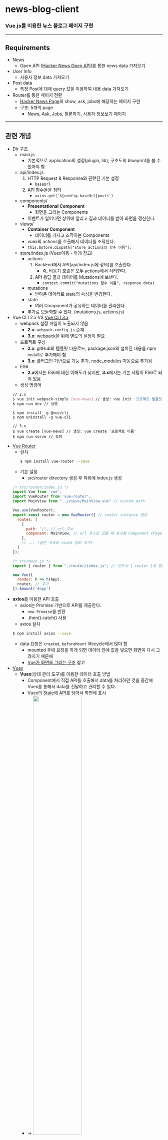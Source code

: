 # news-blog-client
### Vue.js를 이용한 뉴스 블로그 페이지 구현

---

## Requirements
- News
  - Open API ([Hacker News Open API](https://github.com/tastejs/hacker-news-pwas/blob/master/docs/api.md))를 통한 news data 가져오기
- User Info
  - 사용자 정보 data 가져오기
- Post data
  - 특정 Post에 대해 query 값을 이용하여 내용 data 가져오기
- Router를 통한 페이지 전환
  - [Hacker News Page](https://news.ycombinator.com/)의 show, ask, jobs에 해당하는 페이지 구현
  - 구조: 5개의 page
    - News, Ask, Jobs, 질문하기, 사용자 정보보기 페이지

---

## 관련 개념
- Dir 구조
  - main.js
    - 기본적으로 application의 설정(plugin, lib), 구조도의 blueprint를 볼 수 있어야 함 
  - api/index.js
    1. HTTP Request & Response와 관련된 기본 설정
        - `baseUrl`
    2. API 함수들을 정리
        - ```axios.get(`${config.baseUrl}posts`)```
  - components/
    - **Presentational Component**
      - 화면을 그리는 Components
    - 이벤트가 일어나면 상위에 알리고 결과 데이터를 받아 화면을 갱신한다.
  - views/
    - **Container Component**
      - 데이터를 가지고 조작하는 Components
    - vuex의 actions를 호출해서 데이터를 조작한다.
    - `this.$store.dispath("store actions의 함수 이름");`
  - store/index.js (Vuex이용 - 아래 참고)
    - actions
      1. BackEnd에서 API(api/index.js에 정의)를 호출한다. 
          - 즉, 비동기 호출은 모두 actions에서 처리한다.
      2. API 응답 결과 데이터를 Mutations에 보낸다.
          - `context.commit("mutations 함수 이름", response.data)`
    - mutations
      - 받아온 데이터로 state의 속성을 변경한다.
    - state
      - 여러 Component가 공유하는 데이터를 관리한다.
    - 추가로 모듈화할 수 있다. (mutations.js, actions.js)
- Vue CLI 2.x VS [Vue CLI 3.x](https://cli.vuejs.org/)
  - webpack 설정 파일이 노출되지 않음
    - **2.x**: `webpack.config.js` 존재
    - **3.x**: webpack을 위해 별도의 [설정](https://cli.vuejs.org/guide/webpack.html#working-with-webpack)이 필요
  - 프로젝트 구성
    - **2.x**: gitHub의 템플릿 다운로드, package.json의 설치된 내용을 npm install로 추가해야 함
    - **3.x**: 플러그인 기반으로 기능 추가, node_modules 자동으로 추가됨
  - ES6
    - **2.x**에서는 ES6에 대한 이해도가 낮지만, **3.x**에서는 기본 세팅이 ES6로 되어 있음
  - 생성 명령어
   ```bash
   // 2.x
   $ vue init webpack-simple [vue-news] // 생성: vue init '프로젝트 템플릿 이름' '파일 위치'
   $ npm run dev // 실행
   ```
   ```
   $ npm install -g @vue/cli
   $ npm uninstall -g vue-cli
   
   // 3.x
   $ vue create [vue-news] // 생성: vue create '프로젝트 이름'
   $ npm run serve // 실행

   ```
- [Vue Router](https://router.vuejs.org/kr/)
  - 설치 
    ```bash
    $ npm install vue-router --save
    ```
  - 기본 설정
    - src/router directory 생성 후 하위에 index.js 생성
   ```js
   /* src/router/index.js */
   import Vue from 'vue';
   import VueRouter from 'vue-router';
   import MainView from "../views/MainView.vue" // custom path
   
   Vue.use(VueRouter);
   export const router = new VueRouter({ // router instance 생성
     routes: [
       {
         path: '/', // url 주소
         component: MainView, // url 주소로 갔을 때 표시될 Component (Page로 사용되는 Component)
       },
       // ... (같은 구조로 route 정보 추가)
     ]
   });
   ```
   ```js
   /* src/main.js */
   import { router } from "./router/index.js"; // 반드시 { router }로 받는다. (이름 변경 X)

   new Vue({
     render: h => h(App),
     router, // 추가
   }).$mount('#app')
   ```
- **axios**를 이용한 API 호출
  - axios는 Promise 기반으로 API를 제공한다.
    - `new Promise`를 반환
    - .then().catch() 사용
  - axios 설치
   ```bash
   $ npm install axios --save
   ```
  - data 요청은 `created`, `beforeMount` lifecycle에서 많이 함
    - mounted 후에 요청을 하게 되면 데이터 안에 값을 넣으면 화면이 다시 그려지기 때문에 
    - [Vue가 화면을 그리는 구조](https://vuejs.org/v2/guide/reactivity.html#ad) 참고
- [Vuex](https://vuex.vuejs.org/kr/guide/)
  - **Vuex**(상태 관리 도구)를 이용한 데이터 호출 방법
    - Component에서 직접 API를 호출해서 data를 처리하던 것을 중간에 Vuex를 통해서 data를 전달하고 관리할 수 있다.
    - Vuex의 State에 API를 담아서 화면에 표시
    - -> <img src="./images/vuex.png" width="60%" height="60%">
      - **상태(state):** 여러 Component 간의 공유되는 data 속성
      - **actions**: Server에서 API(api/index.js)를 호출하고 결과 data를 mutation으로 commit한다.
      - **mutations**: 인자로 받은 결과 data로 state 속성값을 변경한다.
      - **getters**: 상태값을 반환한다. (Component의 computed와 동일한 속성)
  - 설치 
    ```bash
    $ npm install vuex
    ```
  - 기본 구조 과정 예시
  - -> <img src="./images/vuex-example.png" width="60%" height="60%">
    1. Container Component에서 Vuex의 actions를 dispatch한다.
    2. Vuex actions에서 Server의 API(api/index.js)를 호출하고 결과 data를 mutation으로 commit한다.
    3. Vuex mutations에서 인자로 받은 결과 data로 state 속성값을 변경한다.
    4. 변경된 state 값을 이용해 Presentation Component의 화면을 갱신한다.
        - computed에서 mapGetters 배열 표기법으로 Vuex getters의 값을 받아올 수 있다.
        - Ex. AskView.vue의 computed
  - 사용방법에 따른 데이터 흐름
    - <img src="./images/data-flow.png" width="60%" height="60%">

### JavaScript
- this 바인딩 (4가지)
1. 브라우저 Window 객체를 가리키는 this
    - return: `Window {...}`
2. 함수 안의 this -> Window 객체 
    ```js
    function sum(a, b) { 
      console.log(this); // return: Window {...}
      return a + b;
    }
    ```
3. 인스턴스를 정의한 객체 자체를 가리키는 this (생성자 함수를 가리킴)
    ```js
    function Vue(el) {
      console.log(this); // return: Vue {}
      this.el = el;
    }
    new Vue('#app');
    ```
4. 비동기 처리에서의 this
    ```js
    created() {
      console.log('호출 전: ', this); // return: VueComponent { ... }
      axios.get('')
      .then(function(response) {
        console.log('호출 후: ', this); // return: undefined
        this.users = response.data;
      })
      .catch(function(error) {
      });
    }
   ```
    - 데이터를 Server로부터 가져오기 위해서는 http 프로토콜을 통해 Server에 갔다오기 때문에 비동기 호출을 해야 함
    - 현재 위치(비동기 호출되는 시점)에서 가리키는 this와 그것을 벗어난 this가 생긴다.
      - 기존의 것을 가리키고 싶으면 this 바인딩을 새로 해야한다.
      - 즉, `var vm = this;`, `vm.users = response.data`로 사용해야 한다.
      - 하지만 ES6 화살표 함수를 사용하면 this는 비동기 호출되는 시점의 this를 가지고 온다. (아래 참고)
    - **[참고]** 화살표 함수의 this
      ```js
      created() {
        console.log('호출 전: ', this); // return: VueComponent { ... }
        axios.get('URL_ADDRESS')
        .then(response => {
          console.log('호출 후: ', this); // return: VueComponent { ... }
          this.users = response.data;
        })
        .catch();
      }
      ```
- 비동기 처리
1. Callback
    - **Callback:** 특정 함수/기능이 종료되자마자 실행되는 함수
    - **Callback 함수:** 함수를 인자로 전달하는 함수 
    - Callback 예시
      ```js
      function fetchData() {
        var result = [];

        $ajax({
          url: 'URL_ADDRESS',
          success: function(data) {
            console.log('data 호출 결과', data); // 2.
            result = data;
            // 해당 위치에서 함수 결과 출력 
          }
        });

        console.log('함수 결과', result); // 1.
      }
      ```
      - 데이터 요청에 대한 응답을 기다리기 전에 다음 코드를 수행한다. 
      - 즉, ajax보다 함수 결과 log가 먼저 호출되기 때문에 result에 데이터를 받아오지 못한다. 
      - result를 출력하고 싶으면 success 후에 출력해야 한다.
        - "Promise" 기법 (아래 참고)
      - **Callback Hell, Nested**
        - Callback을 계속 쌓다보면 여러 문제가 생긴다.
          - 코드 indent 문제 
          - 절차적인 사고에 위배
        - 이런 문제를 해결하기 위해 "Promise" (아래 참고) 사용
2. Promise
    - **Promise:** 효율적인 Callback 관리 및 직관적인 코드 구현을 위해 사용하는 비동기 처리 패턴
      - [Promise MDN](https://developer.mozilla.org/ko/docs/Web/JavaScript/Reference/Global_Objects/Promise) 참고 
    - Promise Chaining도 가능
      - [프로미스 쉽게 이해하기](https://joshua1988.github.io/web-development/javascript/promise-for-beginners/) 참고
    - cf. ajax의 success 속성
      - ajax 요청이 성공해야 실행되도록하는 속성 
      - ajax lib에서 제공하므로 'ajax에서만' 유효한 Callback 함수
    - Promise 구성
      ```js
      new Promise
        .then(성공 후 수행할 내용)
        .catch(실패 후 수행할 내용);
      ```
    - Promise 예시
      ```js
      function callAjax() { // Promise 객체 반환
        return new Promise(function(resolve, reject) {
          $.ajax({
            url: 'URL_ADDRESS',
            success: function(data) {
              resolve(data); // resolve된 상태의 Promise가 .then으로 넘어간다.
            }
          });
        });
      }

      function fetchData() {
        var result = [];

        callAjax()
          .then(function(data) { // resolve된 data가 함수로 들어온다.
            console.log('데이터 호출 결과', data);
            result = data;
            console.log('함수 결과', result);
          });
      }
      ```

---

## Development Environment
- [Vue.js](https://vuejs.org/)
- [vue cli 3.x](https://cli.vuejs.org/)
- [vuex](https://vuex.vuejs.org/kr/)
- [vue router](https://router.vuejs.org/kr/)

## References
* [장기효(캡틴 판교) - Vue.js 완벽 가이드](https://www.inflearn.com/course/vue-js/)
* [Hacker News Open API](https://github.com/tastejs/hacker-news-pwas/blob/master/docs/api.md)
* [Hacker New Page](https://news.ycombinator.com/)

